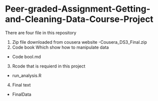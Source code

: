 # Peer-graded-Assignment-Getting-and-Cleaning-Data-Course-Project
There are four file in this repository
1. Zip file downloaded from cousera website
 -Cousera_DS3_Final.zip
2. Code book Which show how to manipulate data
 - Code bool.md
3. Rcode that is requierd in this project
 - run_analysis.R
4. Final text
 - FinalData
